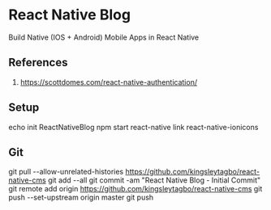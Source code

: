 # React Native Blog
Build Native (IOS + Android) Mobile Apps in React Native

## References
1. https://scottdomes.com/react-native-authentication/

## Setup
echo init ReactNativeBlog
npm start 
react-native link react-native-ionicons


## Git
git pull --allow-unrelated-histories https://github.com/kingsleytagbo/react-native-cms
git add --all
git commit -am "React Native Blog - Initial Commit"
git remote add origin https://github.com/kingsleytagbo/react-native-cms
git push --set-upstream origin master
git push
